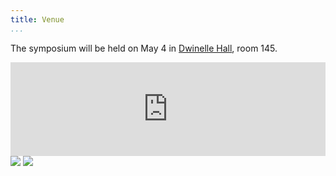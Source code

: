 ```yaml
---
title: Venue
...
```


The symposium will be held on May 4 in
[Dwinelle Hall](http://www.berkeley.edu/map?dwinelle), room 145.

<!-- TODO how to display this on medium, but not small, screens? -->
<iframe id="map" src="https://www.google.com/maps/embed?pb=!1m18!1m12!1m3!1d3149.562074147836!2d-122.26279288436788!3d37.87053601441661!2m3!1f0!2f0!3f0!3m2!1i1024!2i768!4f13.1!3m3!1m2!1s0x80857c26610ad571%3A0xbe2fcc5cc90918e1!2sDwinelle+Hall!5e0!3m2!1sen!2sus!4v1522296842184" style="width: 600px; max-width:100%;" frameborder="0" style="border:0" allowfullscreen></iframe>

<img src="https://upload.wikimedia.org/wikipedia/en/5/5d/Dwinelle_hall_uc_berkeley.jpg" />
<img src="https://confluence.ets.berkeley.edu/confluence/download/attachments/51418384/Dw145.jpg?version=1&modificationDate=1496771363000&api=v2"/>
